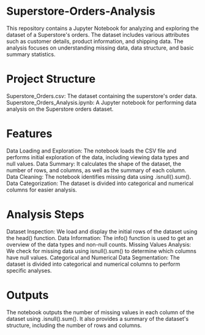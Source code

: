 # Superstore-Orders-Analysis
This repository contains a Jupyter Notebook for analyzing and exploring the dataset of a Superstore's orders. The dataset includes various attributes such as customer details, product information, and shipping data. The analysis focuses on understanding missing data, data structure, and basic summary statistics.

# Project Structure
Superstore_Orders.csv: The dataset containing the superstore's order data.
Superstore_Orders_Analysis.ipynb: A Jupyter notebook for performing data analysis on the Superstore orders dataset.

# Features
Data Loading and Exploration: The notebook loads the CSV file and performs initial exploration of the data, including viewing data types and null values.
Data Summary: It calculates the shape of the dataset, the number of rows, and columns, as well as the summary of each column.
Data Cleaning: The notebook identifies missing data using .isnull().sum().
Data Categorization: The dataset is divided into categorical and numerical columns for easier analysis.

# Analysis Steps
Dataset Inspection: We load and display the initial rows of the dataset using the head() function.
Data Information: The info() function is used to get an overview of the data types and non-null counts.
Missing Values Analysis: We check for missing data using isnull().sum() to determine which columns have null values.
Categorical and Numerical Data Segmentation: The dataset is divided into categorical and numerical columns to perform specific analyses.

# Outputs
The notebook outputs the number of missing values in each column of the dataset using .isnull().sum().
It also provides a summary of the dataset's structure, including the number of rows and columns.
